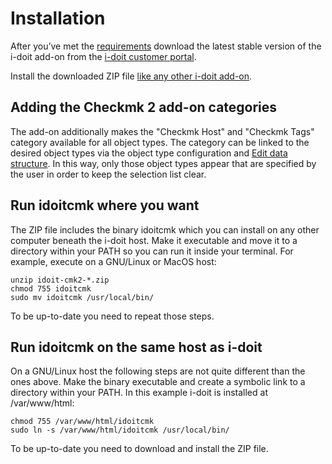 # Installation

After you’ve met the [requirements](./requirements.md) download the latest stable version of the i-doit add-on from the [i-doit customer portal](https://center.i-doit.com/).

Install the downloaded ZIP file [like any other i-doit add-on](./../index.md).

## Adding the Checkmk 2 add-on categories

The add-on additionally makes the "Checkmk Host" and "Checkmk Tags" category available for all object types. The category can be linked to the desired object types via the object type configuration and [Edit data structure](../../system-administration/administration/data-structure/edit-data-structure.md). In this way, only those object types appear that are specified by the user in order to keep the selection list clear.

## Run idoitcmk where you want

The ZIP file includes the binary idoitcmk which you can install on any other computer beneath the i-doit host. Make it executable and move it to a directory within your PATH so you can run it inside your terminal. For example, execute on a GNU/Linux or MacOS host:

```shell
unzip idoit-cmk2-*.zip
chmod 755 idoitcmk
sudo mv idoitcmk /usr/local/bin/
```

To be up-to-date you need to repeat those steps.

## Run idoitcmk on the same host as i-doit

On a GNU/Linux host the following steps are not quite different than the ones above. Make the binary executable and create a symbolic link to a directory within your PATH. In this example i-doit is installed at /var/www/html:

```shell
chmod 755 /var/www/html/idoitcmk
sudo ln -s /var/www/html/idoitcmk /usr/local/bin/
```

To be up-to-date you need to download and install the ZIP file.
